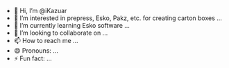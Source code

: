 - 👋 Hi, I’m @iKazuar
- 👀 I’m interested in prepress, Esko, Pakz, etc. for creating carton boxes ...
- 🌱 I’m currently learning Esko software ...
- 💞️ I’m looking to collaborate on ...
- 📫 How to reach me ...
- 😄 Pronouns: ...
- ⚡ Fun fact: ...

<!---
iKazuar/iKazuar is a ✨ special ✨ repository because its `README.md` (this file) appears on your GitHub profile.
You can click the Preview link to take a look at your changes.
--->
